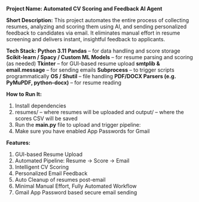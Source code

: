 **Project Name: Automated CV Scoring and Feedback AI Agent**

**Short Description:**
This project automates the entire process of collecting resumes, analyzing and scoring them using AI, and sending personalized feedback to candidates via email. It eliminates manual effort in resume screening and delivers instant, insightful feedback to applicants.

**Tech Stack:**
**Python 3.11**
**Pandas** – for data handling and score storage
**Scikit-learn / Spacy / Custom ML Models** – for resume parsing and scoring (as needed)
**Tkinter** – for GUI-based resume upload
**smtplib & email.message** – for sending emails
**Subprocess** – to trigger scripts programmatically
**OS / Shutil** – file handling
**PDF/DOCX Parsers (e.g. PyMuPDF, python-docx)** – for resume reading

**How to Run It:**
1. Install dependencies
2. resumes/ – where resumes will be uploaded and output/ – where the scores CSV will be saved
3. Run the **main.py** file to upload and trigger pipeline:
4. Make sure you have enabled App Passwords for Gmail

 **Features:**
1. GUI-based Resume Upload
2. Automated Pipeline: Resume → Score → Email
3. Intelligent CV Scoring
4. Personalized Email Feedback
5. Auto Cleanup of resumes post-email
6. Minimal Manual Effort, Fully Automated Workflow
7. Gmail App Password based secure email sending
